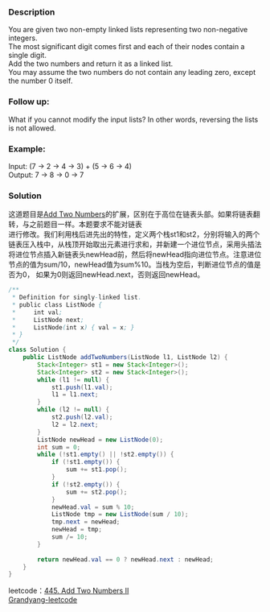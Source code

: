 ### Description
You are given two non-empty linked lists representing two non-negative integers.   
The most significant digit comes first and each of their nodes contain a single digit.  
Add the two numbers and return it as a linked list.  
You may assume the two numbers do not contain any leading zero, except the number 0 itself.  
### Follow up:  
What if you cannot modify the input lists? In other words, reversing the lists is not allowed.  
### Example:  
Input: (7 -> 2 -> 4 -> 3) + (5 -> 6 -> 4)  
Output: 7 -> 8 -> 0 -> 7  
### Solution
这道题目是[Add Two Numbers](/Linked%20list/两个数字相加.md)的扩展，区别在于高位在链表头部。如果将链表翻转，与之前题目一样。本题要求不能对链表  
进行修改。我们利用栈后进先出的特性，定义两个栈st1和st2，分别将输入的两个链表压入栈中，从栈顶开始取出元素进行求和，并新建一个进位节点，采用头插法
将进位节点插入新链表头newHead前，然后将newHead指向进位节点。注意进位节点的值为sum/10，newHead值为sum%10。当栈为空后，判断进位节点的值是否为0，
如果为0则返回newHead.next，否则返回newHead。
``` Java
/**
 * Definition for singly-linked list.
 * public class ListNode {
 *     int val;
 *     ListNode next;
 *     ListNode(int x) { val = x; }
 * }
 */
class Solution {
    public ListNode addTwoNumbers(ListNode l1, ListNode l2) {
        Stack<Integer> st1 = new Stack<Integer>();
        Stack<Integer> st2 = new Stack<Integer>();
        while (l1 != null) {
            st1.push(l1.val);
            l1 = l1.next;
        }
        while (l2 != null) {
            st2.push(l2.val);
            l2 = l2.next;
        }
        ListNode newHead = new ListNode(0);
        int sum = 0;
        while (!st1.empty() || !st2.empty()) {
            if (!st1.empty()) {
                sum += st1.pop();
            }
            if (!st2.empty()) {
                sum += st2.pop();
            }
            newHead.val = sum % 10;
            ListNode tmp = new ListNode(sum / 10);
            tmp.next = newHead;
            newHead = tmp;
            sum /= 10;
        }
        
        return newHead.val == 0 ? newHead.next : newHead;
    }
}
```
leetcode：[445. Add Two Numbers II](https://leetcode.com/problems/add-two-numbers-ii/)  
[Grandyang-leetcode](https://www.cnblogs.com/grandyang/p/6216480.html)
